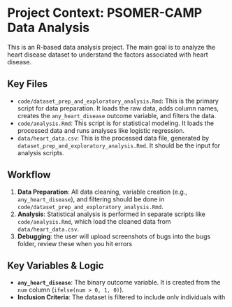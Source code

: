 # Project Context: PSOMER-CAMP Data Analysis

This is an R-based data analysis project. The main goal is to analyze the heart disease dataset to understand the factors associated with heart disease.

## Key Files

*   `code/dataset_prep_and_exploratory_analysis.Rmd`: This is the primary script for data preparation. It loads the raw data, adds column names, creates the `any_heart_disease` outcome variable, and filters the data.
*   `code/analysis.Rmd`: This script is for statistical modeling. It loads the processed data and runs analyses like logistic regression.
*   `data/heart_data.csv`: This is the processed data file, generated by `dataset_prep_and_exploratory_analysis.Rmd`. It should be the input for analysis scripts.

## Workflow

1.  **Data Preparation**: All data cleaning, variable creation (e.g., `any_heart_disease`), and filtering should be done in `code/dataset_prep_and_exploratory_analysis.Rmd`.
2.  **Analysis**: Statistical analysis is performed in separate scripts like `code/analysis.Rmd`, which load the cleaned data from `data/heart_data.csv`.
3. **Debugging**: the user will upload screenshots of bugs into the bugs folder, review these when you hit errors
## Key Variables & Logic

*   **`any_heart_disease`**: The binary outcome variable. It is created from the `num` column (`ifelse(num > 0, 1, 0)`).
*   **Inclusion Criteria**: The dataset is filtered to include only individuals with an `age` between 40 and 70.
